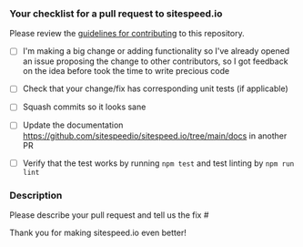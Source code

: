 ### Your checklist for a pull request to sitespeed.io
Please review the [guidelines for contributing](CONTRIBUTING.md) to this repository.

- [ ] I'm making a big change or adding functionality so I've already opened an issue proposing the change to other contributors, so I got feedback on the idea before took the time to write precious code
- [ ] Check that your change/fix has corresponding unit tests (if applicable)
- [ ] Squash commits so it looks sane
- [ ] Update the documentation https://github.com/sitespeedio/sitespeed.io/tree/main/docs in another PR
- [ ] Verify that the test works by running `npm test` and test linting by `npm run lint`


### Description
Please describe your pull request and tell us the fix #

Thank you for making sitespeed.io even better!
